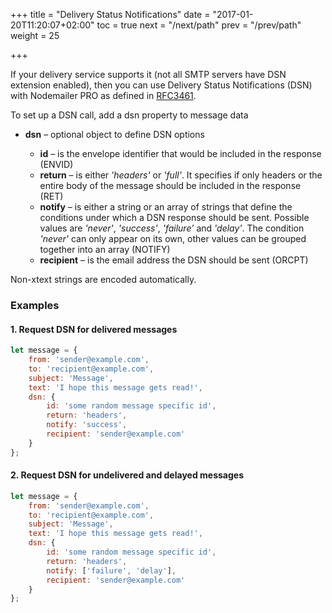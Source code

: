 +++
title = "Delivery Status Notifications"
date = "2017-01-20T11:20:07+02:00"
toc = true
next = "/next/path"
prev = "/prev/path"
weight = 25

+++

If your delivery service supports it (not all SMTP servers have DSN extension enabled), then you can use Delivery Status Notifications (DSN) with Nodemailer PRO as defined in [RFC3461](https://tools.ietf.org/html/rfc3461).

To set up a DSN call, add a dsn property to message data

- **dsn** – optional object to define DSN options

  - **id** – is the envelope identifier that would be included in the response (ENVID)
  - **return** – is either _'headers'_ or _'full'_. It specifies if only headers or the entire body of the message should be included in the response (RET)
  - **notify** – is either a string or an array of strings that define the conditions under which a DSN response should be sent. Possible values are _'never'_, _'success'_, _'failure'_ and _'delay'_. The condition _'never'_ can only appear on its own, other values can be grouped together into an array (NOTIFY)
  - **recipient** – is the email address the DSN should be sent (ORCPT)

Non-xtext strings are encoded automatically.

### Examples

#### 1\. Request DSN for delivered messages

```javascript
let message = {
    from: 'sender@example.com',
    to: 'recipient@example.com',
    subject: 'Message',
    text: 'I hope this message gets read!',
    dsn: {
        id: 'some random message specific id',
        return: 'headers',
        notify: 'success',
        recipient: 'sender@example.com'
    }
};
```

#### 2\. Request DSN for undelivered and delayed messages

```javascript
let message = {
    from: 'sender@example.com',
    to: 'recipient@example.com',
    subject: 'Message',
    text: 'I hope this message gets read!',
    dsn: {
        id: 'some random message specific id',
        return: 'headers',
        notify: ['failure', 'delay'],
        recipient: 'sender@example.com'
    }
};
```
